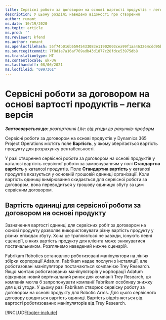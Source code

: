 ```yaml
---
title: Сервісні роботи за договором на основі вартості продуктів – легка версія
description: У цьому розділі наведено відомості про створення
author: rumant
ms.date: 10/19/2020
ms.topic: article
ms.prod: ''
ms.reviewer: kfend
ms.author: rumant
ms.openlocfilehash: 55f74b016b55945433083e11902003cea99f1aa463264cdd95b0aad389592e20
ms.sourcegitcommit: 7f8d1e7a16af769adb43d1877c28fdce53975db8
ms.translationtype: HT
ms.contentlocale: uk-UA
ms.lasthandoff: 08/06/2021
ms.locfileid: "6997361"
---
```

# <a name="cost-product-based-contract-lines---lite"></a>Сервісні роботи за договором на основі вартості продуктів – легка версія

_**Застосовується до:** розгортання Lite: від угоди до рахунків-проформ_


Сервісні роботи за договором на основі продуктів у Dynamics 365 Project Operations містять поле **Вартість**, у якому зберігається вартість продукту для розрахунку рентабельності.

У разі створення сервісної роботи за договором на основі продуктів у каталозі вартість сервісної роботи за замовчуванням у полі **Стандартна вартість** у каталозі продуктів. Поле **Стандартна вартість** у каталозі продуктів вказується у основній грошовій одиниці організації. Коли вартість одиниці вимірювання скидається для сервісної роботи за договором, вона переводиться у грошову одиницю збуту за цим сервісним договором.

## <a name="unit-cost-on-a-product-based-contract-line"></a>Вартість одиниці для сервісної роботи за договором на основі продукту

Зазначення вартості одиниці для сервісних робіт за договором на основі продукту дозволяє використовувати різну вартість продукту у різних епізодах збуту. Хоча це трапляється не завжди, існують певні сценарії, в яких вартість продукту для клієнта може знижуватися постачальником. Розглянемо наведений нижче сценарій.

Fabrikam Robotics встановлює роботизовані маніпулятори на лініях збірки корпорації Adatum. Fabrikam надає послуги з інсталяції, але роботизовані маніпулятори постачаються компанією Trey Research. Якщо монтаж роботизованих маніпуляторів у корпорації Adatum відкриває новий вертикальний ринок для компанії Trey Research, ця компанія могла б запропонувати компанії Fabrikam особливу знижку для цієї угоди. У цьому разі Fabrikam створює сервісну роботу за договором на основі продукту для Robotic Arms. Для цього сервісного договору вводиться вартість одиниці. Вартість відрізняється від вартості роботизованих маніпуляторів від Trey Research.


[!INCLUDE[footer-include](../../includes/footer-banner.md)]